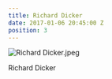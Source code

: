 ```yaml
---
title: Richard Dicker
date: 2017-01-06 20:45:00 Z
position: 3
---
```


![Richard Dicker.jpeg](/uploads/Richard%20Dicker.jpeg)

Richard Dicker